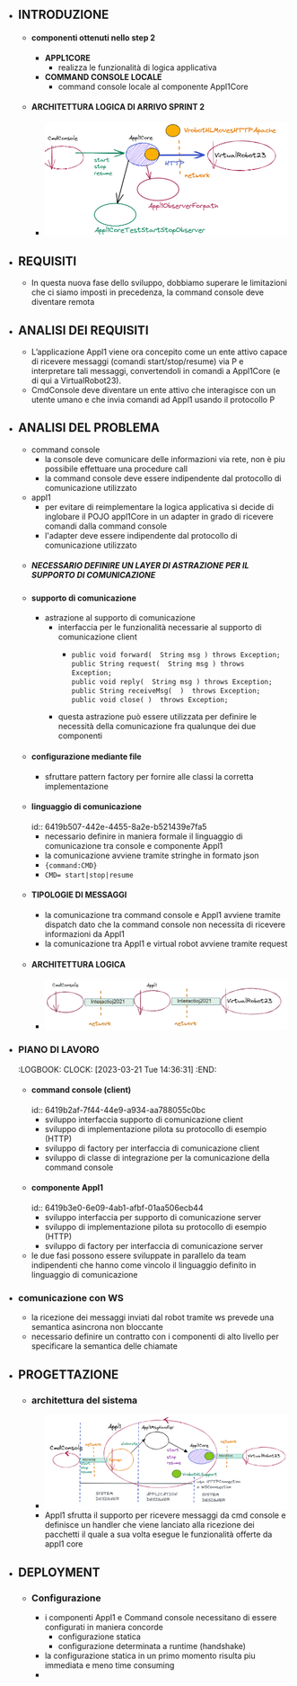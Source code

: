 - ## INTRODUZIONE
	- #### componenti ottenuti nello step 2
		- **APPL1CORE**
			- realizza le funzionalità di logica applicativa
		- **COMMAND CONSOLE LOCALE**
			- command console locale al componente Appl1Core
	- #### ARCHITETTURA LOGICA DI ARRIVO SPRINT 2
		- ![image.png](../assets/image_1681722014856_0.png)
- ## REQUISITI
	- In questa nuova fase dello sviluppo, dobbiamo superare le limitazioni che ci siamo imposti in precedenza, la command console deve diventare remota
- ## ANALISI DEI REQUISITI
	- L’applicazione Appl1 viene ora concepito come un ente attivo capace di ricevere messaggi (comandi start/stop/resume) via P e interpretare tali messaggi, convertendoli in comandi a Appl1Core (e di qui a VirtualRobot23).
	- CmdConsole deve diventare un ente attivo che interagisce con un utente umano e che invia comandi ad Appl1 usando il protocollo P
- ## ANALISI DEL PROBLEMA
	- command console
		- la console deve comunicare delle informazioni via rete, non è piu possibile effettuare una procedure call
		- la command console deve essere indipendente dal protocollo di comunicazione utilizzato
	- appl1
		- per evitare di reimplementare la logica applicativa si decide di inglobare il POJO appl1Core in un adapter in grado di ricevere comandi dalla command console
		- l'adapter deve essere indipendente dal protocollo di comunicazione utilizzato
	- ##### **NECESSARIO DEFINIRE UN LAYER DI ASTRAZIONE PER IL SUPPORTO DI COMUNICAZIONE**
	- ####  supporto di comunicazione
		- astrazione al supporto di comunicazione
			- interfaccia per le funzionalità necessarie al supporto di comunicazione client
				- ```
				  public void forward(  String msg ) throws Exception;
				  public String request(  String msg ) throws Exception;
				  public void reply(  String msg ) throws Exception;
				  public String receiveMsg(  )  throws Exception;
				  public void close( )  throws Exception;
				  ```
			- questa astrazione può essere utilizzata per definire le necessità della comunicazione fra qualunque dei due componenti
	- #### configurazione mediante file
		- sfruttare pattern factory per fornire alle classi la corretta implementazione
	- #### linguaggio di comunicazione
	  id:: 6419b507-442e-4455-8a2e-b521439e7fa5
		- necessario definire in maniera formale il linguaggio di comunicazione tra console e componente Appl1
		- la comunicazione avviene tramite stringhe in formato json
		- `{command:CMD}`
		- `CMD= start|stop|resume`
	- #### TIPOLOGIE DI MESSAGGI
		- la comunicazione tra command console e Appl1  avviene tramite dispatch dato che la command console non necessita di ricevere informazioni da Appl1
		- la comunicazione tra Appl1 e virtual robot avviene tramite request
	- #### ARCHITETTURA LOGICA
		- ![image.png](../assets/image_1681721624967_0.png)
- ### PIANO DI LAVORO
  :LOGBOOK:
  CLOCK: [2023-03-21 Tue 14:36:31]
  :END:
	- #### command console (client)
	  id:: 6419b2af-7f44-44e9-a934-aa788055c0bc
		- sviluppo interfaccia supporto di comunicazione client
		- sviluppo di implementazione pilota su protocollo di esempio (HTTP)
		- sviluppo di factory per interfaccia di comunicazione client
		- sviluppo di classe di integrazione per la comunicazione della command console
	- #### componente Appl1
	  id:: 6419b3e0-6e09-4ab1-afbf-01aa506ecb44
		- sviluppo interfaccia per supporto di comunicazione server
		- sviluppo di implementazione pilota su protocollo di esempio (HTTP)
		- sviluppo di factory per interfaccia di comunicazione server
	- le due fasi  possono essere sviluppate in parallelo da team indipendenti che hanno come vincolo il linguaggio definito in linguaggio di comunicazione
- ### comunicazione con WS
	- la ricezione dei messaggi inviati dal robot tramite ws prevede una semantica asincrona non bloccante
	- necessario definire un contratto con i componenti di alto livello per specificare la semantica delle chiamate
- ## PROGETTAZIONE
	- ### architettura del sistema
		- ![image.png](../assets/image_1681721663923_0.png)
		- Appl1 sfrutta il supporto per ricevere messaggi da cmd console e definisce un handler che viene lanciato alla ricezione dei pacchetti il quale a sua volta esegue le funzionalità offerte da appl1 core
- ## DEPLOYMENT
	- ### Configurazione
		- i componenti Appl1 e Command console necessitano di essere configurati in maniera concorde
			- configurazione statica
			- configurazione determinata a runtime (handshake)
		- la configurazione statica in un primo momento risulta piu immediata e meno time consuming
		-